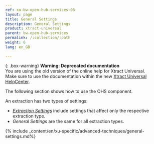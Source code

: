 ```yaml
---
ref: xu-bw-open-hub-services-06
layout: page
title: General Settings
description: General Settings
product: xtract-universal
parent: bw-open-hub-services
permalink: /:collection/:path
weight: 6
lang: en_GB

---
```


{: .box-warning}
**Warning: Deprecated documentation** <br>
You are using the old version of the online help for Xtract Universal.<br>
Make sure to use the documentation within the new [Xtract Universal HelpCenter](https://helpcenter.theobald-software.com/xtract-universal/documentation/introduction/).

The following section shows how to use the OHS component.


An extraction has two types of settings: 
- [*Extraction Settings*](./open-hub-services-settings) include settings that affect only the respective extraction type.
- *General Settings* are the same for all extraction types.

{% include _content/en/xu-specific/advanced-techniques/general-settings.md%}

